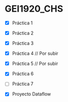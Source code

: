 # GEI1920_CHS

- [x] Práctica 1
- [x] Práctica 2
- [x] Práctica 3
- [x] Práctica 4 // Por subir
- [x] Práctica 5 // Por subir
- [x] Práctica 6
- [ ] Práctica 7

- [x] Proyecto Dataflow
